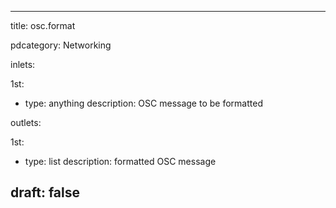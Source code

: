 --- 


title: osc.format

pdcategory: Networking

inlets:

  1st:
  - type: anything
    description: OSC message to be formatted

outlets:

  1st:
  - type: list
    description: formatted OSC message







draft: false
---